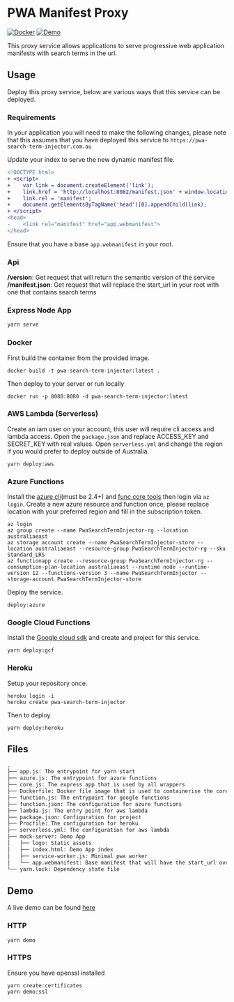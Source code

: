# PWA Manifest Proxy

[![Docker](https://badgen.net/badge/icon/docker?icon=docker&label)](https://hub.docker.com/r/tskiba/pwa-search-term-injector) [![Demo](https://img.shields.io/badge/demo-netlify-%2300AD9F)](https://61349dc8aa4cecde6bce97b9--determined-bardeen-c29ea6.netlify.app?referer=github)

This proxy service allows applications to serve progressive web application manifests with search terms in the url.

## Usage

Deploy this proxy service, below are various ways that this service can be deployed.

### Requirements

In your application you will need to make the following changes, please note that this assumes that you have deployed this service to `https://pwa-search-term-injector.com.au`

Update your index to serve the new dynamic manifest file.

```diff
<!DOCTYPE html>
+ <script>
+    var link = document.createElement('link');
+    link.href = 'http://localhost:8082/manifest.json' + window.location.search;
+    link.rel = 'manifest';
+    document.getElementsByTagName('head')[0].appendChild(link);
+ </script>
<head>
-    <link rel="manifest" href="app.webmanifest">
</head>
```

Ensure that you have a base `app.webmanifest` in your root.

### Api

__/version__: Get request that will return the semantic version of the service
__/manifest.json__: Get request that will replace the start_url in your root with one that contains search terms

### Express Node App

```bash
yarn serve
```

### Docker

First build the container from the provided image.

```shell
docker build -t pwa-search-term-injector:latest .
```

Then deploy to your server or run locally

```shell
docker run -p 8080:8080 -d pwa-search-term-injector:latest
```

### AWS Lambda (Serverless)

Create an iam user on your account, this user will require cli access and lambda access.
Open the `package.json` and replace ACCESS_KEY and SECRET_KEY with real values.
Open `serverless.yml` and change the region if you would prefer to deploy outside of Australia.

```shell
yarn deploy:aws
```

### Azure Functions

Install the [azure cli](https://docs.microsoft.com/en-us/cli/azure/install-azure-cli)(must be 2.4+) and [func core tools](https://docs.microsoft.com/en-us/azure/azure-functions/functions-run-local#v2) then login via `az login`.
Create a new azure resource and function once, please replace location with your preferred region and fill in the subscription token.

```shell
az login
az group create --name PwaSearchTermInjector-rg --location australiaeast
az storage account create --name PwaSearchTermInjector-store --location australiaeast --resource-group PwaSearchTermInjector-rg --sku Standard_LRS
az functionapp create --resource-group PwaSearchTermInjector-rg --consumption-plan-location australiaeast --runtime node --runtime-version 12 --functions-version 3 --name PwaSearchTermInjector --storage-account PwaSearchTermInjector-store
```

Deploy the service.

```shell
deploy:azure
```

### Google Cloud Functions

Install the [Google cloud sdk](https://cloud.google.com/sdk/) and create and project for this service.

```shell
yarn deploy:gcf
```

### Heroku

Setup your repository once.

```shell
heroku login -i
heroku create pwa-search-term-injector
```

Then to deploy

```shell
yarn deploy:heroku
```

## Files

```txt
.    
├── app.js: The entrypoint for yarn start   
├── azure.js: The entrypoint for azure functions   
├── core.js: The express app that is used by all wrappers   
├── Dockerfile: Docker file image that is used to containerise the core app  
├── function.js: The entrypoint for google functions   
├── function.json: The configuration for azure functions   
├── lambda.js: The entry point for aws lambda  
├── package.json: Configuration for project  
├── Procfile: The configuration for heroku  
├── serverless.yml: The configuration for aws lambda  
├── mock-server: Demo App  
│   ├── logo: Static assets  
│   ├── index.html: Demo App index  
│   ├── service-worker.js: Minimal pwa worker 
│   └── app.webmanifest: Base manifest that will have the start_url overwritten  
└── yarn.lock: Dependency state file  
```

## Demo

A live demo can be found [here](https://determined-bardeen-c29ea6.netlify.app)

### HTTP

```shell
yarn demo
```

### HTTPS

Ensure you have openssl installed

```shell
yarn create:certificates
yarn demo:ssl
```
